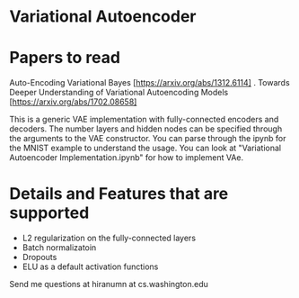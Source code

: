 # Variational Autoencoder

# Papers to read
Auto-Encoding Variational Bayes [https://arxiv.org/abs/1312.6114] . 
Towards Deeper Understanding of Variational Autoencoding Models [https://arxiv.org/abs/1702.08658]

This is a generic VAE implementation with fully-connected encoders and decoders. The number layers and hidden nodes can be specified through the arguments to the VAE constructor. You can parse through the ipynb for the MNIST example to understand the usage. You can look at "Variational Autoencoder Implementation.ipynb" for how to implement VAe.

# Details and Features that are supported
- L2 regularization on the fully-connected layers
- Batch normalizatoin
- Dropouts
- ELU as a default activation functions

Send me questions at hiranumn at cs.washington.edu
